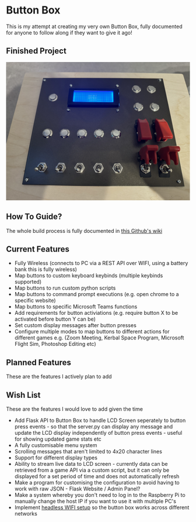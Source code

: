 # Button Box
 
This is my attempt at creating my very own Button Box, fully documented for anyone to follow along if they want to give it ago!

## Finished Project
[![](https://github.com/jackdevonshire/Button-Box/blob/main/resources/img/production/box_final.jpg)](https://www.youtube.com/watch?v=0F-DfAic39k)

## How To Guide?

The whole build process is fully documented in [this Github's wiki](https://github.com/jackdevonshire/Button-Box/wiki)

## Current Features

* Fully Wireless (connects to PC via a REST API over WIFI, using a battery bank this is fully wireless)
* Map buttons to custom keyboard keybinds (multiple keybinds supported)
* Map buttons to run custom python scripts
* Map buttons to command prompt executions (e.g. open chrome to a specific website)
* Map buttons to specific Microsoft Teams functions
* Add requirements for button activiations (e.g. require button X to be activated before button Y can be)
* Set custom display messages after button presses
* Configure multiple modes to map buttons to different actions for different games e.g. (Zoom Meeting, Kerbal Space Program, Microsoft Flight Sim, Photoshop Editing etc)

## Planned Features
These are the features I actively plan to add

## Wish List
These are the features I would love to add given the time
* Add Flask API to Button Box to handle LCD Screen seperately to button press events - so that the server.py can display any message and update the LCD display independently of button press events - useful for showing updated game stats etc
* A fully customisable menu system
* Scrolling messages that aren't limited to 4x20 character lines
* Support for different display types
* Ability to stream live data to LCD screen - currently data can be retrieved from a game API via a custom script, but it can only be displayed for a set period of time and does not automatically refresh
* Make a program for customising the configuration to avoid having to work with raw JSON - Flask Website / Admin Panel?
* Make a system whereby you don't need to log in to the Raspberry Pi to manually change the host IP if you want to use it with multiple PC's
* Implement [headless WIFI setup](https://github.com/drkmsmithjr/wifi-connect-headless-rpi) so the button box works across different networks
